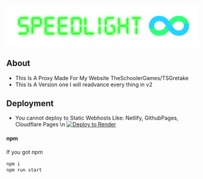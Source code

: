 <div align="center">
    <img src="static/imgs/Speedlight-11-17-2024.png">
</div>

## About
- This Is A Proxy Made For My Website TheSchoolerGames/TSGretake
- This Is A Version one I will readvance every thing in v2

## Deployment
- You cannot deploy to Static Webhosts Like: Netlify, GithubPages, Cloudflare Pages \n
 [![Deploy to Render](https://render.com/images/deploy-to-render-button.svg)](https://render.com/deploy)


#### npm

If you got npm 

```bash
npm i
npm run start
```
